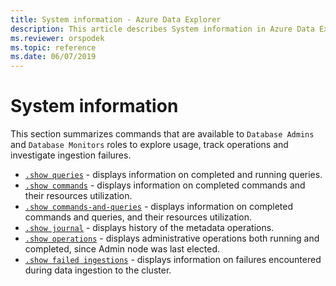 ```yaml
---
title: System information - Azure Data Explorer
description: This article describes System information in Azure Data Explorer.
ms.reviewer: orspodek
ms.topic: reference
ms.date: 06/07/2019
---
```

# System information

This section summarizes commands that are available to `Database Admins` and `Database Monitors` roles to explore usage, track operations and investigate ingestion failures.

* [`.show queries`](queries.md) - displays information on completed and running queries.
* [`.show commands`](commands.md) - displays information on completed commands and their resources utilization.
* [`.show commands-and-queries`](commands-and-queries.md) - displays information on completed commands and queries, and their resources utilization.
* [`.show journal`](journal.md) - displays history of the metadata operations.
* [`.show operations`](operations.md) - displays administrative operations both running and completed, since Admin node was last elected.
* [`.show failed ingestions`](ingestionfailures.md) - displays information on failures encountered during data ingestion to the cluster.